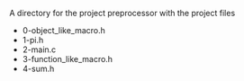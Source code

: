 A directory for the project preprocessor with the project files

* 0-object_like_macro.h
* 1-pi.h
* 2-main.c
* 3-function_like_macro.h
* 4-sum.h
